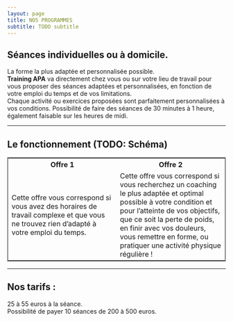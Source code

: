 ```yaml
---
layout: page
title: NOS PROGRAMMES
subtitle: TODO subtitle
---
```



## Séances individuelles ou à domicile.
La forme la plus adaptée et personnalisée possible.  
**Training APA** va directement chez vous ou sur votre lieu de travail pour vous proposer des séances adaptées et personnalisées, en fonction de votre emploi du temps et de vos limitations.  
Chaque activité ou exercices proposées sont parfaitement personnalisées à vos conditions.
Possibilité de faire des séances de 30 minutes à 1 heure, également faisable sur les heures de midi. 

---
## Le fonctionnement (TODO: Schéma)

<table style="border: 2px solid #777">
  <tr>
    <th style="width: 50%" >Offre 1</th>
    <th style="width: 50%">Offre 2</th>
  </tr>
  <tr>
    <td>Cette offre vous correspond si vous avez des horaires de travail complexe et que vous ne trouvez rien d’adapté à votre emploi du temps.</td>
    <td>Cette offre vous correspond si vous recherchez un coaching le plus adaptée et optimal possible à votre condition et pour l’atteinte de vos objectifs, que ce soit la perte de poids, en finir avec vos douleurs, vous remettre en forme, ou pratiquer une activité physique régulière !</td>
  </tr>
</table>

---
## Nos tarifs : 
25 à 55 euros à la séance.  
Possibilité de payer 10 séances de 200 à 500 euros. 
